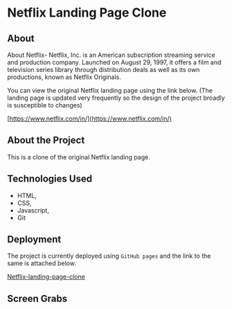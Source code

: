 # Netflix Landing Page Clone
## About 

About Netflix- Netflix, Inc. is an American subscription streaming service and production company. Launched on August 29, 1997, it offers a film and television series library through distribution deals as well as its own productions, known as Netflix Originals.

You can view the original Netflix landing page using the link below. (The landing page is updated very frequently so the design of the project broadly is susceptible to changes)

[https://www.netflix.com/in/](https://www.netflix.com/in/)


## About the Project

This is a clone of the original Netflix landing page. 

## Technologies Used

- HTML, 
- CSS, 
- Javascript, 
- Git

## Deployment

The project is currently deployed using `GitHub pages` and the link to the same is attached below. 

[Netflix-landing-page-clone](aryan-139.github.io/netflix-landing-page-clone/)

## Screen Grabs


